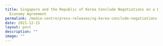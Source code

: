 ```yaml
---
title: Singapore and the Republic of Korea Conclude Negotiations on a Digital
  Economy Agreement
permalink: /media-centre/press-releases/sg-korea-conclude-negotiations-on-digital-economy-agreement/
date: 2021-12-15
layout: post
description: ""
image: ""
---
```

